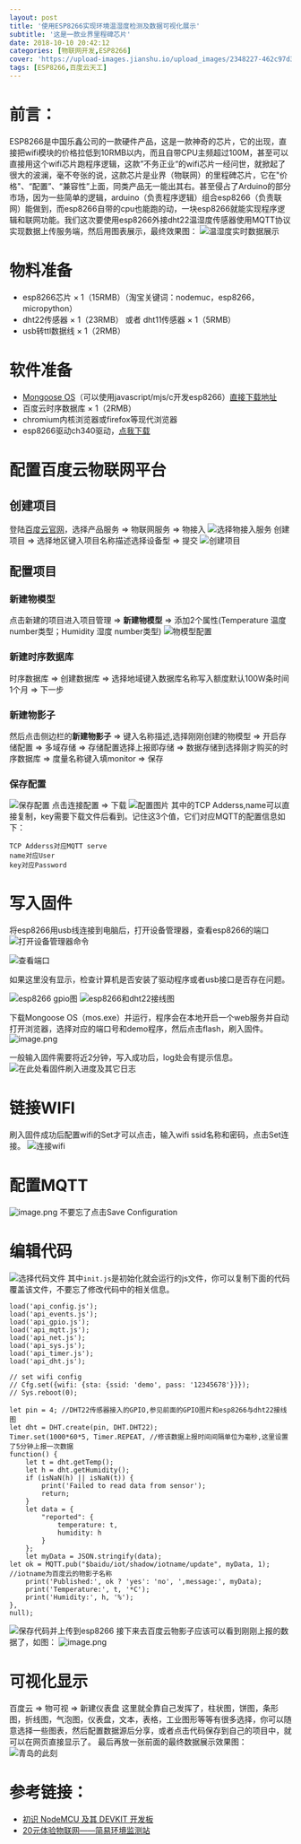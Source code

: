 ```yaml
---
layout: post
title: '使用ESP8266实现环境温湿度检测及数据可视化展示'
subtitle: '这是一款业界里程碑芯片'
date: 2018-10-10 20:42:12
categories: [物联网开发,ESP8266]
cover: 'https://upload-images.jianshu.io/upload_images/2348227-462c97d35cf35a53.jpg'
tags: [ESP8266,百度云天工]
---
```


# 前言：
ESP8266是中国乐鑫公司的一款硬件产品，这是一款神奇的芯片，它的出现，直接把wifi模块的价格拉低到10RMB以内，而且自带CPU主频超过100M，甚至可以直接用这个wifi芯片跑程序逻辑，这款”不务正业“的wifi芯片一经问世，就掀起了很大的波澜，毫不夸张的说，这款芯片是业界（物联网）的里程碑芯片，它在"价格"、“配置”、“兼容性”上面，同类产品无一能出其右。甚至侵占了Arduino的部分市场，因为一些简单的逻辑，arduino（负责程序逻辑）组合esp8266（负责联网）能做到，而esp8266自带的cpu也能跑的动，一块esp8266就能实现程序逻辑和联网功能。我们这次要使用esp8266外接dht22温湿度传感器使用MQTT协议实现数据上传服务端，然后用图表展示，最终效果图：
![温湿度实时数据展示](https://upload-images.jianshu.io/upload_images/2348227-03112bdbc54c4f46.png?imageMogr2/auto-orient/strip%7CimageView2/2/w/1240)

# 物料准备
* esp8266芯片 × 1（15RMB）（淘宝关键词：nodemuc，esp8266，micropython）
* dht22传感器 × 1（23RMB） 或者 dht11传感器 × 1（5RMB）
* usb转ttl数据线 × 1（2RMB）

# 软件准备
* [Mongoose OS](https://mongoose-os.com/docs/quickstart/setup.md)（可以使用javascript/mjs/c开发esp8266）[直接下载地址](https://www.lanzous.com/i22fdna)
* 百度云时序数据库 × 1（2RMB）
* chromium内核浏览器或firefox等现代浏览器
* esp8266驱动ch340驱动，[点我下载](https://www.lanzous.com/i22fl2h)

# 配置百度云物联网平台
## 创建项目
登陆[百度云官网](https://bce.baidu.com)，选择产品服务 => 物联网服务 => 物接入
![选择物接入服务](https://upload-images.jianshu.io/upload_images/2348227-f9871a289ba92a6a.png?imageMogr2/auto-orient/strip%7CimageView2/2/w/1240)
创建项目 => 选择地区键入项目名称描述选择设备型 => 提交
![创建项目](https://upload-images.jianshu.io/upload_images/2348227-bf4f94aad1985fce.png?imageMogr2/auto-orient/strip%7CimageView2/2/w/1240)
## 配置项目
### 新建物模型
点击新建的项目进入项目管理 => **新建物模型** => 添加2个属性(Temperature 温度 number类型；Humidity 湿度 number类型)
![物模型配置](https://upload-images.jianshu.io/upload_images/2348227-d7a663e59a19a2d4.png?imageMogr2/auto-orient/strip%7CimageView2/2/w/1240)
### 新建时序数据库
时序数据库 => 创建数据库 => 选择地域键入数据库名称写入额度默认100W条时间1个月 => 下一步
### 新建物影子
然后点击侧边栏的**新建物影子** => 键入名称描述,选择刚刚创建的物模型 => 开启存储配置 => 多域存储 => 存储配置选择上报即存储 => 数据存储到选择刚才购买的时序数据库 => 度量名称键入填monitor => 保存
### 保存配置
![保存配置](https://upload-images.jianshu.io/upload_images/2348227-b4f77f6fddfc4905.png?imageMogr2/auto-orient/strip%7CimageView2/2/w/1240)
点击连接配置 => 下载
![配置图片](https://upload-images.jianshu.io/upload_images/2348227-026ae86a6ccbc80f.png?imageMogr2/auto-orient/strip%7CimageView2/2/w/1240)
其中的TCP Adderss,name可以直接复制，key需要下载文件后看到。记住这3个值，它们对应MQTT的配置信息如下：
```
TCP Adderss对应MQTT serve
name对应User
key对应Password
```

# 写入固件
将esp8266用usb线连接到电脑后，打开设备管理器，查看esp8266的端口![打开设备管理器命令](https://upload-images.jianshu.io/upload_images/2348227-80c05b0f80e36f58.png?imageMogr2/auto-orient/strip%7CimageView2/2/w/1240)

![查看端口](https://upload-images.jianshu.io/upload_images/2348227-1024416b52d31bd0.png?imageMogr2/auto-orient/strip%7CimageView2/2/w/1240)

如果这里没有显示，检查计算机是否安装了驱动程序或者usb接口是否存在问题。

![esp8266 gpio图](https://upload-images.jianshu.io/upload_images/2348227-15f301ebf622263a.png?imageMogr2/auto-orient/strip%7CimageView2/2/w/1240)
![esp8266和dht22接线图](https://upload-images.jianshu.io/upload_images/2348227-820091c48e1f1f10.png?imageMogr2/auto-orient/strip%7CimageView2/2/w/1240)



下载Mongoose OS（mos.exe）并运行，程序会在本地开启一个web服务并自动打开浏览器，选择对应的端口号和demo程序，然后点击flash，刷入固件。![image.png](https://upload-images.jianshu.io/upload_images/2348227-b730eaf2b52c57fc.png?imageMogr2/auto-orient/strip%7CimageView2/2/w/1240)

一般输入固件需要将近2分钟，写入成功后，log处会有提示信息。
![在此处看固件刷入进度及其它日志](https://upload-images.jianshu.io/upload_images/2348227-e38634d8a5853116.png?imageMogr2/auto-orient/strip%7CimageView2/2/w/1240)

# 链接WIFI
刷入固件成功后配置wifi的Set才可以点击，输入wifi ssid名称和密码，点击Set连接。
![连接wifi](https://upload-images.jianshu.io/upload_images/2348227-f7e70e0207b081c5.png?imageMogr2/auto-orient/strip%7CimageView2/2/w/1240)

# 配置MQTT
![image.png](https://upload-images.jianshu.io/upload_images/2348227-58bf2564aa0953d4.png?imageMogr2/auto-orient/strip%7CimageView2/2/w/1240)
不要忘了点击Save Configuration

# 编辑代码
![选择代码文件](https://upload-images.jianshu.io/upload_images/2348227-8bbca5a6b75664c1.png?imageMogr2/auto-orient/strip%7CimageView2/2/w/1240)
其中`init.js`是初始化就会运行的js文件，你可以复制下面的代码覆盖该文件，不要忘了修改代码中的相关信息。
```
load('api_config.js');
load('api_events.js');
load('api_gpio.js');
load('api_mqtt.js');
load('api_net.js');
load('api_sys.js');
load('api_timer.js');
load('api_dht.js');

// set wifi config
// Cfg.set({wifi: {sta: {ssid: 'demo', pass: '12345678'}}});
// Sys.reboot(0);

let pin = 4; //DHT22传感器接入的GPIO,参见前面的GPIO图片和esp8266与dht22接线图
let dht = DHT.create(pin, DHT.DHT22);
Timer.set(1000*60*5, Timer.REPEAT, //修该数据上报时间间隔单位为毫秒,这里设置了5分钟上报一次数据
function() {
    let t = dht.getTemp();
    let h = dht.getHumidity();
    if (isNaN(h) || isNaN(t)) {
        print('Failed to read data from sensor');
        return;
    }
    let data = {
        "reported": {
            temperature: t,
            humidity: h
        }
    };
    let myData = JSON.stringify(data);
let ok = MQTT.pub("$baidu/iot/shadow/iotname/update", myData, 1); //iotname为百度云的物影子名称
    print('Published:', ok ? 'yes': 'no', ',message:', myData);
    print('Temperature:', t, '*C');
    print('Humidity:', h, '%');
},
null);
```
![保存代码并上传到esp8266](https://upload-images.jianshu.io/upload_images/2348227-9dce8e2556e6a013.png?imageMogr2/auto-orient/strip%7CimageView2/2/w/1240)
接下来去百度云物影子应该可以看到刚刚上报的数据了，如图：
![image.png](https://upload-images.jianshu.io/upload_images/2348227-f14c1a1575cfbe07.png?imageMogr2/auto-orient/strip%7CimageView2/2/w/1240)

# 可视化显示
百度云 => 物可视 => 新建仪表盘
这里就全靠自己发挥了，柱状图，饼图，条形图，折线图，气泡图，仪表盘，文本，表格，工业图形等等有很多选择，你可以随意选择一些图表，然后配置数据源后分享，或者点击代码保存到自己的项目中，就可以在网页直接显示了。
最后再放一张前面的最终数据展示效果图：
![青岛的此刻](https://upload-images.jianshu.io/upload_images/2348227-4653f3251a37b197.png?imageMogr2/auto-orient/strip%7CimageView2/2/w/1240)

# 参考链接：
* [初识 NodeMCU 及其 DEVKIT 开发板](https://www.ibm.com/developerworks/cn/iot/library/iot-nodemcu-open-why-use/index.html)
* [20元体验物联网——简易环境监测站](https://mp.weixin.qq.com/s/zUzE8VgrXclndqVpknND5w)